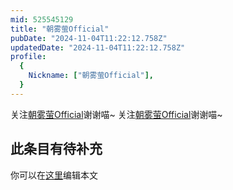 ```yaml
---
mid: 525545129
title: "朝雾萤Official"
pubDate: "2024-11-04T11:22:12.758Z"
updatedDate: "2024-11-04T11:22:12.758Z"
profile:
  {
    Nickname: ["朝雾萤Official"],
  }
---
```


关注[朝雾萤Official](https://space.bilibili.com/525545129)谢谢喵~ 关注[朝雾萤Official](https://space.bilibili.com/525545129)谢谢喵~

## 此条目有待补充
你可以在[这里](https://github.com/Yuhanawa/VTuber.ICU/edit/master/src/content/v/朝雾萤Official/index.md)编辑本文
